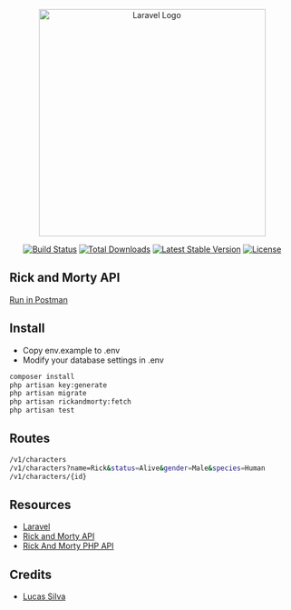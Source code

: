 <p align="center"><a href="https://laravel.com" target="_blank"><img src="https://raw.githubusercontent.com/laravel/art/master/logo-lockup/5%20SVG/2%20CMYK/1%20Full%20Color/laravel-logolockup-cmyk-red.svg" width="400" alt="Laravel Logo"></a></p>

<p align="center">
<a href="https://github.com/laravel/framework/actions"><img src="https://github.com/laravel/framework/workflows/tests/badge.svg" alt="Build Status"></a>
<a href="https://packagist.org/packages/laravel/framework"><img src="https://img.shields.io/packagist/dt/laravel/framework" alt="Total Downloads"></a>
<a href="https://packagist.org/packages/laravel/framework"><img src="https://img.shields.io/packagist/v/laravel/framework" alt="Latest Stable Version"></a>
<a href="https://packagist.org/packages/laravel/framework"><img src="https://img.shields.io/packagist/l/laravel/framework" alt="License"></a>
</p>

## Rick and Morty API

[Run in Postman](https://www.postman.com/webzow/rick-and-morty-api/request/tughxhj/show-character)

## Install

* Copy env.example to .env
* Modify your database settings in .env

```bash
composer install
php artisan key:generate
php artisan migrate
php artisan rickandmorty:fetch
php artisan test
```

## Routes

```bash
/v1/characters
/v1/characters?name=Rick&status=Alive&gender=Male&species=Human
/v1/characters/{id}
```

## Resources

- [Laravel](https://laravel.com)
- [Rick and Morty API](https://rickandmortyapi.com)
- [Rick And Morty PHP API](https://github.com/nickbeen/rick-and-morty-api-php)


## Credits

- [Lucas Silva](https://webzow.com)
